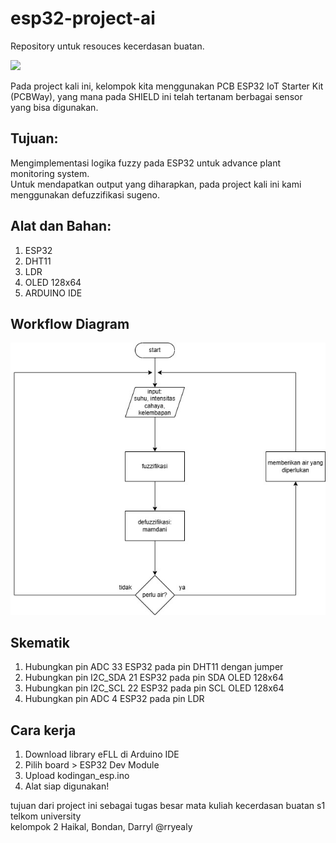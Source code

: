 # esp32-project-ai
Repository untuk resouces kecerdasan buatan.<br>

<img src=https://github.com/user-attachments/assets/cdb347d6-ae17-41e0-9245-11b409b0bb05 width="512"/>

Pada project kali ini, kelompok kita menggunakan PCB ESP32 IoT Starter Kit (PCBWay), yang mana pada SHIELD ini telah tertanam berbagai sensor yang bisa digunakan. 

## Tujuan:
Mengimplementasi logika fuzzy pada ESP32 untuk advance plant monitoring system.<br>
Untuk mendapatkan output yang diharapkan, pada project kali ini kami menggunakan defuzzifikasi sugeno.

## Alat dan Bahan:
1. ESP32
2. DHT11
3. LDR
4. OLED 128x64
5. ARDUINO IDE

## Workflow Diagram
<img src=image/FuzzyPlantMonitoringSystem.jpg width="512"/>

## Skematik
1. Hubungkan pin ADC 33 ESP32 pada pin DHT11 dengan jumper
2. Hubungkan pin I2C_SDA 21 ESP32 pada pin SDA OLED 128x64
3. Hubungkan pin I2C_SCL 22 ESP32 pada pin SCL OLED 128x64
4. Hubungkan pin ADC 4 ESP32 pada pin LDR

## Cara kerja
1. Download library eFLL di Arduino IDE
2. Pilih board > ESP32 Dev Module
3. Upload kodingan_esp.ino
4. Alat siap digunakan!

tujuan dari project ini sebagai tugas besar mata kuliah kecerdasan buatan s1 telkom university<br>
kelompok 2 Haikal, Bondan, Darryl @rryealy
